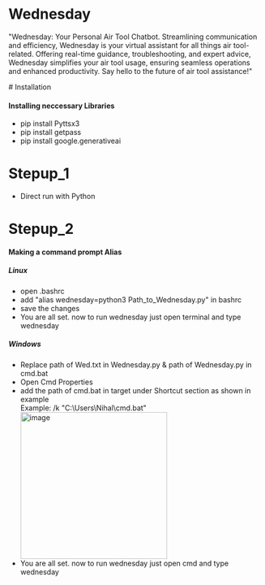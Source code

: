 # Wednesday
<p>
  "Wednesday: Your Personal Air Tool Chatbot. Streamlining communication and efficiency, Wednesday is your virtual assistant for all things air tool-related. Offering real-time guidance, troubleshooting, and expert advice, Wednesday simplifies your air tool usage, ensuring seamless operations and enhanced productivity. Say hello to the future of air tool assistance!"
</p>
# Installation
<h4>Installing neccessary Libraries</h4>
<ul>
  <li>pip install Pyttsx3</li>
  <li>pip install getpass</li>
  <li>pip install google.generativeai</li>
</ul>

# Stepup_1
<ul>
  <li>Direct run with Python</li>
</ul>

# Stepup_2
<h4>Making a command prompt Alias</h4>
<h5>Linux</h5>
<ul>
  <li>open .bashrc</li>
  <li>add "alias wednesday=python3 Path_to_Wednesday.py" in bashrc</li>
  <li>save the changes</li>
  <li>You are all set. now to run wednesday just open terminal and type wednesday</li>
</ul>
<h5>Windows</h5>
<ul>
  <li>Replace path of Wed.txt in Wednesday.py & path of Wednesday.py in cmd.bat</li>
  <li>Open Cmd Properties</li>
  <li>add the path of cmd.bat in target under Shortcut section as shown in example<br>
    Example: /k "C:\Users\Nihal\cmd.bat"  </li>
  <img width="289" alt="image" src="https://github.com/nihalawasthi/Wednesday/assets/137594290/b9e4a868-bc70-43f9-bb66-720e0c21932f">
  <li>You are all set. now to run wednesday just open cmd and type wednesday</li>
</ul>
